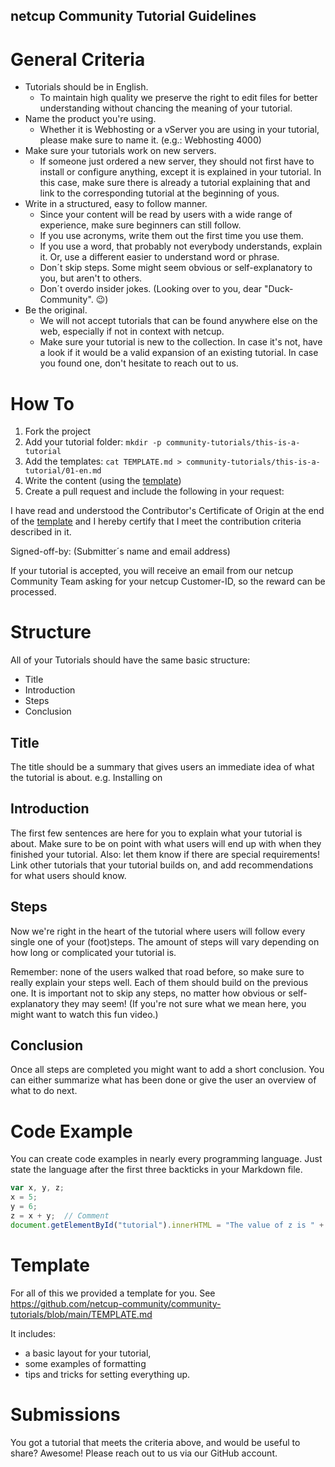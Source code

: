 ## netcup Community Tutorial Guidelines
# General Criteria 
- Tutorials should be in English.
   - To maintain high quality we preserve the right to edit files for better understanding without chancing the meaning of your tutorial.
- Name the product you're using.
   - Whether it is Webhosting or a vServer you are using in your tutorial, please make sure to name it. (e.g.: Webhosting 4000)
- Make sure your tutorials work on new servers.
   - If someone just ordered a new server, they should not first have to install or configure anything, except it is explained in your tutorial. In this case, make sure there is already a tutorial explaining that and link to the corresponding tutorial at the beginning of yous.
- Write in a structured, easy to follow manner.
   - Since your content will be read by users with a wide range of experience, make sure beginners can still follow.
   - If you use acronyms, write them out the first time you use them.
   - If you use a word, that probably not everybody understands, explain it. Or, use a different easier to understand word or phrase.
   - Don´t skip steps. Some might seem obvious or self-explanatory to you, but aren't to others.
   - Don´t overdo insider jokes. (Looking over to you, dear "Duck-Community". :wink:)
- Be the original.
   - We will not accept tutorials that can be found anywhere else on the web, especially if not in context with netcup.
   - Make sure your tutorial is new to the collection. In case it's not, have a look if it would be a valid expansion of an existing tutorial. In case you found one, don't hesitate to reach out to us.
# How To
1) Fork the project
1) Add your tutorial folder: `mkdir -p community-tutorials/this-is-a-tutorial`  
1) Add the templates: `cat TEMPLATE.md > community-tutorials/this-is-a-tutorial/01-en.md` 
1) Write the content (using the [template](https://github.com/netcup-community/community-tutorials/blob/main/TEMPLATE.md)) 
1) Create a pull request and include the following in your request:

I have read and understood the Contributor's Certificate of Origin at the end of the [template](https://github.com/netcup-community/community-tutorials/blob/main/TEMPLATE.md) and I hereby certify that I meet the contribution criteria described in it. 

Signed-off-by: (Submitter´s name and email address)

If your tutorial is accepted, you will receive an email from our netcup Community Team asking for your netcup Customer-ID, so the reward can be processed.

# Structure
All of your Tutorials should have the same basic structure:

- Title
- Introduction
- Steps
- Conclusion
## Title
The title should be a summary that gives users an immediate idea of what the tutorial is about. e.g. Installing <software> on <Operating System>

 ## Introduction
The first few sentences are here for you to explain what your tutorial is about. Make sure to be on point with what users will end up with when they finished your tutorial. Also: let them know if there are special requirements! Link other tutorials that your tutorial builds on, and add recommendations for what users should know.

## Steps
Now we're right in the heart of the tutorial where users will follow every single one of your (foot)steps.
The amount of steps will vary depending on how long or complicated your tutorial is.

Remember: none of the users walked that road before, so make sure to really explain your steps well.
Each of them should build on the previous one. It is important not to skip any steps, no matter how obvious or self-explanatory they may seem! (If you're not sure what we mean here, you might want to watch this fun video.)

## Conclusion
Once all steps are completed you might want to add a short conclusion.
You can either summarize what has been done or give the user an overview of what to do next.

# Code Example
You can create code examples in nearly every programming language. Just state the language after the first three backticks in your Markdown file.

``` js
var x, y, z;
x = 5;    
y = 6;   
z = x + y;  // Comment
document.getElementById("tutorial").innerHTML = "The value of z is " + z + ".";
```

# Template
For all of this we provided a template for you. See https://github.com/netcup-community/community-tutorials/blob/main/TEMPLATE.md

It includes:

- a basic layout for your tutorial,
- some examples of formatting
- tips and tricks for setting everything up.
 
# Submissions
You got a tutorial that meets the criteria above, and would be useful to share? Awesome! Please reach out to us via our GitHub account. 

